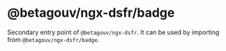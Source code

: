 # @betagouv/ngx-dsfr/badge

Secondary entry point of `@betagouv/ngx-dsfr`. It can be used by importing from `@betagouv/ngx-dsfr/badge`.
